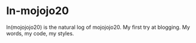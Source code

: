 # ln-mojojo20
ln(mojojojo20) is the natural log of mojojojo20. 
My first try at blogging. My words, my code, my styles. 
